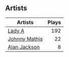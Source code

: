 ## Artists
Artists | Plays 
----- | -----: 
[Lady A](/artists/lady-a-33498) | 192
[Johnny Mathis](/artists/johnny-mathis-14581) | 22
[Alan Jackson](/artists/alan-jackson-69978) | 8

